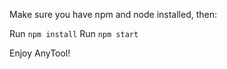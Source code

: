 Make sure you have npm and node installed, then:

Run `npm install`
Run `npm start`

Enjoy AnyTool!
